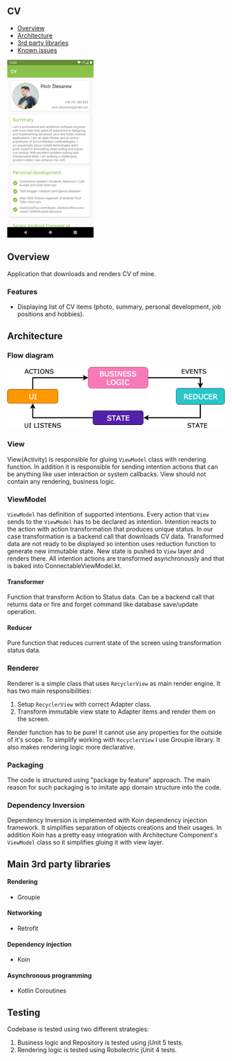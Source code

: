 ## CV

- [Overview](#overview)
- [Architecture](#architecture)
- [3rd party libraries](#main-3rd-party-libraries)
- [Known issues](#testing)

<img src="https://github.com/sliskiCode/CV/blob/master/static/screenshot.png?raw=true" alt="drawing" width="200"/>

## Overview
Application that downloads and renders CV of mine.

### Features
+ Displaying list of CV items (photo, summary, personal development, job positions and hobbies). 

## Architecture

### Flow diagram

![](static/overview.png)

### View
View(Activity) is responsible for gluing `ViewModel` class with rendering function. In addition it is responsible for sending intention actions that can be anything like
user interaction or system callbacks. View should not contain any rendering, business logic.

### ViewModel
`ViewModel` has definition of supported intentions. Every action that `View` sends to the `ViewModel` has to be declared as intention.
Intention reacts to the action with action transformation that produces unique status. In our case transformation is a backend call that 
downloads CV data. Transformed data are not ready to be displayed so intention uses reduction function to generate new immutable state. New
state is pushed to `View` layer and renders there. All intention actions are transformed asynchronously and that is baked into ConnectableViewModel.kt.

#### Transformer
Function that transform Action to Status data. Can be a backend call that returns data or fire and forget command like database save/update operation.

#### Reducer
Pure function that reduces current state of the screen using transformation status data.

### Renderer
Renderer is a simple class that uses `RecyclerView` as main render engine. It has two main responsibilities:
1. Setup `RecyclerView` with correct Adapter class.
2. Transform immutable view state to Adapter items and render them on the screen.

Render function has to be pure! It cannot use any properties for the outside of it's scope. To simplify working with
`RecyclerView` I use Groupie library. It also makes rendering logic more declarative.

### Packaging
The code is structured using "package by feature" approach. The main reason for such packaging
is to imitate app domain structure into the code.

### Dependency Inversion
Dependency Inversion is implemented with Koin dependency injection framework. It simplifies separation of objects creations and their usages. In addition Koin has a pretty
easy integration with Architecture Component's `ViewModel` class so it simplifies gluing it with view layer.

## Main 3rd party libraries

#### Rendering
- Groupie

#### Networking
- Retrofit

#### Dependency injection
- Koin

#### Asynchronous programming
- Kotlin Coroutines

## Testing
Codebase is tested using two different strategies:
1. Business logic and Repository is tested using jUnit 5 tests.
2. Rendering logic is tested using Robolectric jUnit 4 tests.
